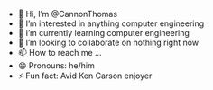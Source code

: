 - 👋 Hi, I’m @CannonThomas
- 👀 I’m interested in anything computer engineering
- 🌱 I’m currently learning computer engineering
- 💞️ I’m looking to collaborate on nothing right now
- 📫 How to reach me ...
- 😄 Pronouns: he/him
- ⚡ Fun fact: Avid Ken Carson enjoyer

<!---
CannonThomas/CannonThomas is a ✨ special ✨ repository because its `README.md` (this file) appears on your GitHub profile.
You can click the Preview link to take a look at your changes.
--->
